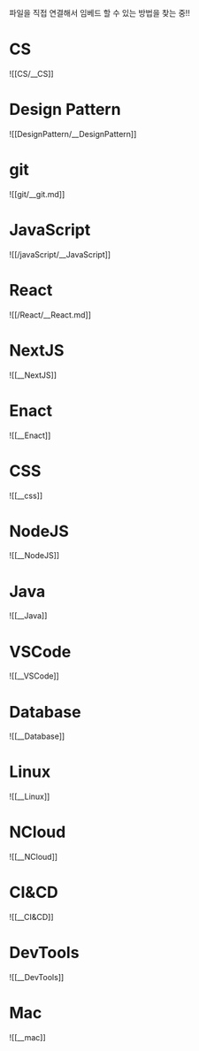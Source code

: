 파일을 직접 연결해서 임베드 할 수 있는 방법을 찾는 중!!
# CS
![[CS/__CS]]

# Design Pattern
![[DesignPattern/__DesignPattern]]

# git
![[git/__git.md]]

# JavaScript
![[/javaScript/__JavaScript]]

# React
![[/React/__React.md]]

# NextJS
![[__NextJS]]

# Enact
![[__Enact]]
# CSS
![[__css]]

# NodeJS
![[__NodeJS]]

# Java
![[__Java]]

# VSCode
![[__VSCode]]

# Database
![[__Database]]

# Linux
![[__Linux]]

# NCloud
![[__NCloud]]

# CI&CD
![[__CI&CD]]

# DevTools
![[__DevTools]]

# Mac
![[__mac]]